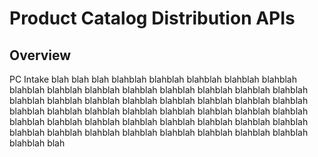 # Product Catalog Distribution APIs

## Overview

PC Intake  blah  blah blah  blahblah  blahblah  blahblah  blahblah  blahblah  blahblah  blahblah  blahblah  blahblah  blahblah  blahblah  blahblah  blahblah  blahblah  blahblah  blahblah  blahblah  blahblah  blahblah  blahblah  blahblah  blahblah  blahblah  blahblah  blahblah  blahblah  blahblah  blahblah  blahblah  blahblah  blahblah  blahblah  blahblah  blahblah  blahblah  blahblah  blahblah  blahblah  blahblah  blahblah  blahblah  blahblah  blahblah  blahblah  blahblah  blahblah  blah